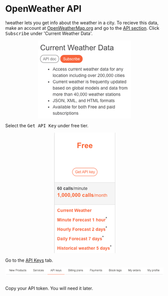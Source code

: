 # OpenWeather API
!weather lets you get info about the weather in a city. To recieve this data, make an account at <a href="https://openweathermap.org/">OpenWeatherMap.org</a> and go to the <a href="https://openweathermap.org/api">API section</a>. Click <kbd>Subscribe</kbd> under 'Current Weather Data'.

<div align="center">
<img src="images/CurrentWeatherData.png" style="vertical-align:middle"/>
</div>

Select the <kbd>Get API Key</kbd> under free tier.

<div align="center">
<img src="images/FreeWeather.png" style="vertical-align:middle"/>
</div>

Go to the <a href="https://openweathermap.org/api_keys">API Keys</a> tab.

<div align="center">
<img src="images/WeatherAPIKeyTab.png" style="vertical-align:middle"/>
</div>

<br>Copy your API token. You will need it later.
